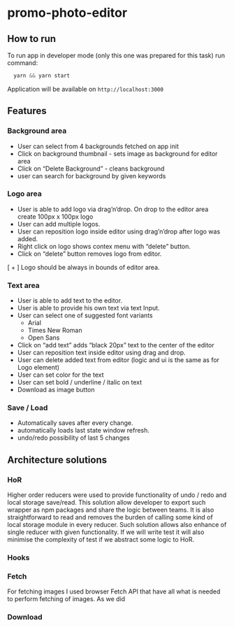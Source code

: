 # promo-photo-editor

## How to run

To run app in developer mode (only this one was prepared for this task) run command:

```javascript
  yarn && yarn start
```

Application will be available on `http://localhost:3000`

## Features

### Background area

- User can select from 4 backgrounds fetched on app init
- Click on background thumbnail - sets image as background for editor area
- Click on “Delete Background” - cleans background
- user can search for background by given keywords

### Logo area

- User is able to add logo via drag’n’drop. On drop to the editor area create 100px x
  100px logo
- User can add multiple logos.
- User can reposition logo inside editor using drag’n’drop after logo was added.
- Right click on logo shows contex menu with “delete” button.
- Click on “delete” button removes logo from editor.

[ + ] Logo should be always in bounds of editor area.

### Text area

- User is able to add text to the editor.
- User is able to provide his own text via text Input.
- User can select one of suggested font variants
  - Arial
  - Times New Roman
  - Open Sans
- Click on “add text” adds “black 20px” text to the center of the editor
- User can reposition text inside editor using drag and drop.
- User can delete added text from editor (logic and ui is the same as for Logo element)
- User can set color for the text
- User can set bold / underline / italic on text
- Download as image button

### Save / Load

- Automatically saves after every change.
- automatically loads last state window refresh.
- undo/redo possibility of last 5 changes

## Architecture solutions

### HoR

Higher order reducers were used to provide functionality of undo / redo and local storage save/read.
This solution allow developer to export such wrapper as npm packages and share the logic between teams.
It is also straightforward to read and removes the burden of calling some kind of local storage module in every reducer.
Such solution allows also enhance of single reducer with given functionality.
If we will write test it will also minimise the complexity of test if we abstract some logic to HoR.

### Hooks



### Fetch

For fetching images I used browser Fetch API that have all what is needed to perform fetching of images. 
As we did


### Download
